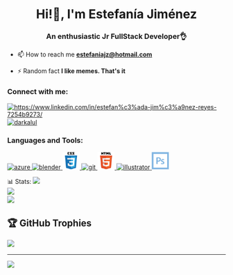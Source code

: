 <h1 align="center">Hi!🌸, I'm Estefanía Jiménez</h1>
<h3 align="center">An enthusiastic Jr FullStack Developer👌</h3>

- 📫 How to reach me **estefaniajz@hotmail.com**

- ⚡ Random fact **I like memes. That's it**

<h3 align="left">Connect with me:</h3>
<p align="left">
<a href="https://www.linkedin.com/in/estefan%C3%ADa-jim%C3%A9nez-reyes-7254b9273/" target="blank"><img align="center" src="https://raw.githubusercontent.com/rahuldkjain/github-profile-readme-generator/master/src/images/icons/Social/linked-in-alt.svg" alt="https://www.linkedin.com/in/estefan%c3%ada-jim%c3%a9nez-reyes-7254b9273/" height="30" width="40" /></a>
<a href="https://instagram.com/darkalul" target="blank"><img align="center" src="https://raw.githubusercontent.com/rahuldkjain/github-profile-readme-generator/master/src/images/icons/Social/instagram.svg" alt="darkalul" height="30" width="40" /></a>
</p>

<h3 align="left">Languages and Tools:</h3>
<p align="left"> <a href="https://azure.microsoft.com/en-in/" target="_blank" rel="noreferrer"> <img src="https://www.vectorlogo.zone/logos/microsoft_azure/microsoft_azure-icon.svg" alt="azure" width="40" height="40"/> </a> <a href="https://www.blender.org/" target="_blank" rel="noreferrer"> <img src="https://download.blender.org/branding/community/blender_community_badge_white.svg" alt="blender" width="40" height="40"/> </a> <a href="https://www.w3schools.com/css/" target="_blank" rel="noreferrer"> <img src="https://raw.githubusercontent.com/devicons/devicon/master/icons/css3/css3-original-wordmark.svg" alt="css3" width="40" height="40"/> </a> <a href="https://git-scm.com/" target="_blank" rel="noreferrer"> <img src="https://www.vectorlogo.zone/logos/git-scm/git-scm-icon.svg" alt="git" width="40" height="40"/> </a> <a href="https://www.w3.org/html/" target="_blank" rel="noreferrer"> <img src="https://raw.githubusercontent.com/devicons/devicon/master/icons/html5/html5-original-wordmark.svg" alt="html5" width="40" height="40"/> </a> <a href="https://www.adobe.com/in/products/illustrator.html" target="_blank" rel="noreferrer"> <img src="https://www.vectorlogo.zone/logos/adobe_illustrator/adobe_illustrator-icon.svg" alt="illustrator" width="40" height="40"/> </a> <a href="https://www.photoshop.com/en" target="_blank" rel="noreferrer"> <img src="https://raw.githubusercontent.com/devicons/devicon/master/icons/photoshop/photoshop-line.svg" alt="photoshop" width="40" height="40"/> </a> </p>

📊 Stats:
![](https://github-readme-stats.vercel.app/api?username=EstefaniaJZ&theme=synthwave&hide_border=false&include_all_commits=true&count_private=true)<br/>
![](https://github-readme-streak-stats.herokuapp.com/?user=EstefaniaJZ&theme=synthwave&hide_border=false)<br/>
![](https://github-readme-stats.vercel.app/api/top-langs/?username=EstefaniaJZ&theme=synthwave&hide_border=false&include_all_commits=true&count_private=true&layout=compact)

## 🏆 GitHub Trophies
![](https://github-profile-trophy.vercel.app/?username=EstefaniaJZ&theme=tokyonight&no-frame=false&no-bg=false&margin-w=4)

---
[![](https://visitcount.itsvg.in/api?id=EstefaniaJZ&icon=9&color=10)](https://visitcount.itsvg.in)

<!-- Proudly created with GPRM ( https://gprm.itsvg.in ) -->

<!--
**EstefaniaJZ/Estefaniajz** is a ✨ _special_ ✨ repository because its `README.md` (this file) appears on your GitHub profile.

Here are some ideas to get you started:

- 🔭 I’m currently working on ...
- 🌱 I’m currently learning ...
- 👯 I’m looking to collaborate on ...
- 🤔 I’m looking for help with ...
- 💬 Ask me about ...
- 📫 How to reach me: ...
- 😄 Pronouns: ...
- ⚡ Fun fact: ...
-->
